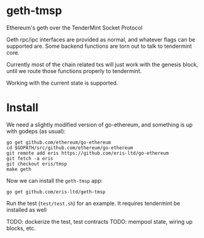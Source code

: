 # geth-tmsp
Ethereum's geth over the TenderMint Socket Protocol

Geth rpc/ipc interfaces are provided as normal, and whatever flags can be supported are.
Some backend functions are torn out to talk to tendermint core.

Currently most of the chain related txs will just work with the genesis block, until we route those functions properly to tendermint.

Working with the current state is supported.

# Install

We need a slightly modified version of go-ethereum, and something is up with godeps (as usual):

```
go get github.com/ethereum/go-ethereum
cd $GOPATH/src/github.com/ethereum/go-ethereum
git remote add eris https://github.com/eris-ltd/go-ethereum
git fetch -a eris
git checkout eris/tmsp
make geth
```

Now we can install the `geth-tmsp` app:

```
go get github.com/eris-ltd/geth-tmsp
```

Run the test (`test/test.sh`) for an example. It requires tendermint be installed as well

TODO: dockerize the test, test contracts
TODO: mempool state, wiring up blocks, etc.

